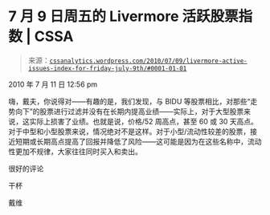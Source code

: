 <!--yml

分类：未分类

日期：2024-05-12 18:21:50

-->

# 7 月 9 日周五的 Livermore 活跃股票指数 | CSSA

> 来源：[`cssanalytics.wordpress.com/2010/07/09/livermore-active-issues-index-for-friday-july-9th/#0001-01-01`](https://cssanalytics.wordpress.com/2010/07/09/livermore-active-issues-index-for-friday-july-9th/#0001-01-01)

2010 年 7 月 11 日 12:56 pm

嗨，戴夫，你说得对——有趣的是，我们发现，与 BIDU 等股票相比，对那些“走势向下”的股票进行过滤并没有在长期内提高业绩——实际上，对于大型股票来说，这实际上损害了业绩。也就是说，价格/52 周高点，甚至 60 或 30 天高点。对于中型和小型股票来说，情况绝对不是这样。对于小型/流动性较差的股票，接近短期或长期高点提高了回报并降低了风险——这可能是因为在这些名称中，流动性更加不规律，大家往往同时买入和卖出。

很好的评论

干杯

戴维
